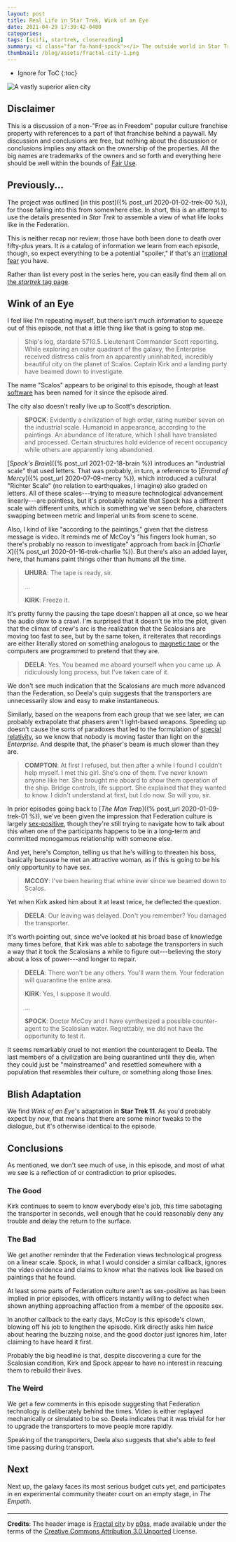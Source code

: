 ```yaml
---
layout: post
title: Real Life in Star Trek, Wink of an Eye
date: 2021-04-29 17:39:42-0400
categories:
tags: [scifi, startrek, closereading]
summary: <i class="far fa-hand-spock"></i> The outside world in Star Trek
thumbnail: /blog/assets/fractal-city-1.png
---
```


* Ignore for ToC
{:toc}

![A vastly superior alien city](/blog/assets/fractal-city-1.png "A vastly superior alien city")

## Disclaimer

This is a discussion of a non-"Free as in Freedom" popular culture franchise property with references to a part of that franchise behind a paywall.  My discussion and conclusions are free, but nothing about the discussion or conclusions implies any attack on the ownership of the properties.  All the big names are trademarks of the owners and so forth and everything here should be well within the bounds of [Fair Use](https://en.wikipedia.org/wiki/Fair_use).

## Previously...

The project was outlined [in this post]({% post_url 2020-01-02-trek-00 %}), for those falling into this from somewhere else.  In short, this is an attempt to use the details presented in *Star Trek* to assemble a view of what life looks like in the Federation.

This is neither recap nor review; those have both been done to death over fifty-plus years.  It *is* a catalog of information we learn from each episode, though, so expect everything to be a potential "spoiler," if that's an [irrational fear](https://www.theguardian.com/books/booksblog/2011/aug/17/spoilers-enhance-enjoyment-psychologists) you have.

Rather than list every post in the series here, you can easily find them all on [the *startrek* tag page](/blog/tag/startrek/).

## Wink of an Eye

I feel like I'm repeating myself, but there isn't much information to squeeze out of this episode, not that a little thing like that is going to stop me.

 > Ship's log, stardate 5710.5. Lieutenant Commander Scott reporting. While exploring an outer quadrant of the galaxy, the Enterprise received distress calls from an apparently uninhabited, incredibly beautiful city on the planet of Scalos. Captain Kirk and a landing party have beamed down to investigate.

The name "Scalos" appears to be original to this episode, though at least [software](https://en.wikipedia.org/wiki/Scalos) has been named for it since the episode aired.

The city also doesn't really live up to Scott's description.

 > **SPOCK**: Evidently a civilization of high order, rating number seven on the industrial scale. Humanoid in appearance, according to the paintings. An abundance of literature, which I shall have translated and processed. Certain structures hold evidence of recent occupancy while others are apparently long abandoned.

[*Spock's Brain*]({% post_url 2021-02-18-brain %}) introduces an "industrial scale" that used letters.  That was probably, in turn, a reference to [*Errand of Mercy*]({% post_url 2020-07-09-mercy %}), which introduced a cultural "Richter Scale" (no relation to earthquakes, I imagine) also graded on letters.  All of these scales---trying to measure technological advancement linearly---are pointless, but it's probably notable that Spock has a different scale with different units, which is something we've seen before, characters swapping between metric and Imperial units from scene to scene.

Also, I kind of like "according to the paintings," given that the distress message is video.  It reminds me of McCoy's "his fingers look human, so there's probably no reason to investigate" approach from back in [*Charlie X*]({% post_url 2020-01-16-trek-charlie %}).  But there's also an added layer, here, that humans paint things other than humans all the time.

 > **UHURA**: The tape is ready, sir.
 >
 > ...
 >
 > **KIRK**: Freeze it.

It's pretty funny the pausing the tape doesn't happen all at once, so we hear the audio slow to a crawl.  I'm surprised that it doesn't tie into the plot, given that the climax of crew's arc is the realization that the Scalosians are moving too fast to see, but by the same token, it reiterates that recordings are either literally stored on something analogous to [magnetic tape](https://en.wikipedia.org/wiki/Magnetic_tape_data_storage) or the computers are programmed to pretend that they are.

 > **DEELA**: Yes. You beamed me aboard yourself when you came up. A ridiculously long process, but I've taken care of it.

We don't see much indication that the Scalosians are much more advanced than the Federation, so Deela's quip suggests that the transporters are unnecessarily slow and easy to make instantaneous.

Similarly, based on the weapons from each group that we see later, we can probably extrapolate that phasers aren't light-based weapons.  Speeding up doesn't cause the sorts of paradoxes that led to the formulation of [special relativity](https://en.wikipedia.org/wiki/Special_relativity), so we know that nobody is moving faster than light on the *Enterprise*.  And despite that, the phaser's beam is much slower than they are.

 > **COMPTON**: At first I refused, but then after a while I found I couldn't help myself. I met this girl. She's one of them. I've never known anyone like her. She brought me aboard to show them operation of the ship. Bridge controls, life support. She explained that they wanted to know. I didn't understand at first, but I do now. So will you, sir.

In prior episodes going back to [*The Man Trap*]({% post_url 2020-01-09-trek-01 %}), we've been given the impression that Federation culture is largely [sex-positive](https://en.wikipedia.org/wiki/Sex-positive_movement), though they're still trying to navigate how to talk about this when one of the participants happens to be in a long-term and committed monogamous relationship with someone else.

And yet, here's Compton, telling us that he's willing to threaten his boss, basically because he met an attractive woman, as if this is going to be his only opportunity to have sex.

 > **MCCOY**: I've been hearing that whine ever since we beamed down to Scalos.

Yet when Kirk asked him about it at least twice, he deflected the question.

 > **DEELA**: Our leaving was delayed. Don't you remember? You damaged the transporter.

It's worth pointing out, since we've looked at his broad base of knowledge many times before, that Kirk was able to sabotage the transporters in such a way that it took the Scalosians a while to figure out---believing the story about a loss of power---and longer to repair.

 > **DEELA**: There won't be any others. You'll warn them. Your federation will quarantine the entire area.
 >
 > **KIRK**: Yes, I suppose it would.
 >
 > ...
 >
 > **SPOCK**: Doctor McCoy and I have synthesized a possible counter-agent to the Scalosian water. Regrettably, we did not have the opportunity to test it.

It seems remarkably cruel to not mention the counteragent to Deela.  The last members of a civilization are being quarantined until they die, when they could just be "mainstreamed" and resettled somewhere with a population that resembles their culture, or something along those lines.

## Blish Adaptation

We find *Wink of an Eye*'s adaptation in **Star Trek 11**.  As you'd probably expect by now, that means that there are some minor tweaks to the dialogue, but it's otherwise identical to the episode.

## Conclusions

As mentioned, we don't see much of use, in this episode, and most of what we see is a reflection of or contradiction to prior episodes.

### The Good

Kirk continues to seem to know everybody else's job, this time sabotaging the transporter in seconds, well enough that he could reasonably deny any trouble and delay the return to the surface.

### The Bad

We get another reminder that the Federation views technological progress on a linear scale.  Spock, in what I would consider a similar callback, ignores the video evidence and claims to know what the natives look like based on paintings that he found.

At least some parts of Federation culture aren't as sex-positive as has been implied in prior episodes, with officers instantly willing to defect when shown anything approaching affection from a member of the opposite sex.

In another callback to the early days, McCoy is this episode's clown, blowing off his job to lengthen the episode.  Kirk directly asks him *twice* about hearing the buzzing noise, and the good doctor just ignores him, later claiming to have heard it first.

Probably the big headline is that, despite discovering a cure for the Scalosian condition, Kirk and Spock appear to have no interest in rescuing them to rebuild their lives.

### The Weird

We get a few comments in this episode suggesting that Federation technology is deliberately behind the times.  Video is either replayed mechanically or simulated to be so.  Deela indicates that it was trivial for her to upgrade the transporters to move people more rapidly.

Speaking of the transporters, Deela also suggests that she's able to feel time passing during transport.

## Next

Next up, the galaxy faces its most serious budget cuts yet, and participates in en experimental community theater court on an empty stage, in *The Empath*.

#### <i class="far fa-hand-spock"></i>

* * *

**Credits**: The header image is [Fractal city](https://opengameart.org/content/fractal-alien-landscape-pack) by [p0ss](https://opengameart.org/users/p0ss), made available under the terms of the [Creative Commons Attribution 3.0 Unported](http://creativecommons.org/licenses/by/3.0/) License.
